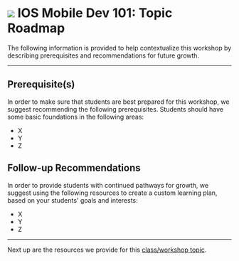 # ![](https://ga-dash.s3.amazonaws.com/production/assets/logo-9f88ae6c9c3871690e33280fcf557f33.png) IOS Mobile Dev 101: Topic Roadmap

The following information is provided to help contextualize this workshop by describing prerequisites and recommendations for future growth.

---

## Prerequisite(s)

In order to make sure that students are best prepared for this workshop, we suggest recommending the following prerequisites. Students should have some basic foundations in the following areas:

* X
* Y
* Z


## Follow-up Recommendations

In order to provide students with continued pathways for growth, we suggest using the following resources to create a custom learning plan, based on your students' goals and interests:

* X
* Y
* Z

---

Next up are the resources we provide for this [class/workshop topic](./04-tools-policies.md).
